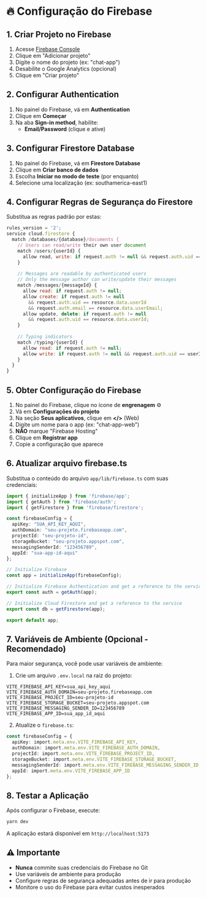 # 🔥 Configuração do Firebase

## 1. Criar Projeto no Firebase

1. Acesse [Firebase Console](https://console.firebase.google.com/)
2. Clique em "Adicionar projeto"
3. Digite o nome do projeto (ex: "chat-app")
4. Desabilite o Google Analytics (opcional)
5. Clique em "Criar projeto"

## 2. Configurar Authentication

1. No painel do Firebase, vá em **Authentication**
2. Clique em **Começar**
3. Na aba **Sign-in method**, habilite:
   - **Email/Password** (clique e ative)

## 3. Configurar Firestore Database

1. No painel do Firebase, vá em **Firestore Database**
2. Clique em **Criar banco de dados**
3. Escolha **Iniciar no modo de teste** (por enquanto)
4. Selecione uma localização (ex: southamerica-east1)

## 4. Configurar Regras de Segurança do Firestore

Substitua as regras padrão por estas:

```javascript
rules_version = '2';
service cloud.firestore {
  match /databases/{database}/documents {
    // Users can read/write their own user document
    match /users/{userId} {
      allow read, write: if request.auth != null && request.auth.uid == userId;
    }
    
    // Messages are readable by authenticated users
    // Only the message author can write/update their messages
    match /messages/{messageId} {
      allow read: if request.auth != null;
      allow create: if request.auth != null 
        && request.auth.uid == resource.data.userId
        && request.auth.email == resource.data.userEmail;
      allow update, delete: if request.auth != null 
        && request.auth.uid == resource.data.userId;
    }
    
    // Typing indicators
    match /typing/{userId} {
      allow read: if request.auth != null;
      allow write: if request.auth != null && request.auth.uid == userId;
    }
  }
}
```

## 5. Obter Configuração do Firebase

1. No painel do Firebase, clique no ícone de **engrenagem** ⚙️
2. Vá em **Configurações do projeto**
3. Na seção **Seus aplicativos**, clique em **</>** (Web)
4. Digite um nome para o app (ex: "chat-app-web")
5. **NÃO** marque "Firebase Hosting"
6. Clique em **Registrar app**
7. Copie a configuração que aparece

## 6. Atualizar arquivo firebase.ts

Substitua o conteúdo do arquivo `app/lib/firebase.ts` com suas credenciais:

```typescript
import { initializeApp } from 'firebase/app';
import { getAuth } from 'firebase/auth';
import { getFirestore } from 'firebase/firestore';

const firebaseConfig = {
  apiKey: "SUA_API_KEY_AQUI",
  authDomain: "seu-projeto.firebaseapp.com",
  projectId: "seu-projeto-id",
  storageBucket: "seu-projeto.appspot.com",
  messagingSenderId: "123456789",
  appId: "sua-app-id-aqui"
};

// Initialize Firebase
const app = initializeApp(firebaseConfig);

// Initialize Firebase Authentication and get a reference to the service
export const auth = getAuth(app);

// Initialize Cloud Firestore and get a reference to the service
export const db = getFirestore(app);

export default app;
```

## 7. Variáveis de Ambiente (Opcional - Recomendado)

Para maior segurança, você pode usar variáveis de ambiente:

1. Crie um arquivo `.env.local` na raiz do projeto:

```env
VITE_FIREBASE_API_KEY=sua_api_key_aqui
VITE_FIREBASE_AUTH_DOMAIN=seu-projeto.firebaseapp.com
VITE_FIREBASE_PROJECT_ID=seu-projeto-id
VITE_FIREBASE_STORAGE_BUCKET=seu-projeto.appspot.com
VITE_FIREBASE_MESSAGING_SENDER_ID=123456789
VITE_FIREBASE_APP_ID=sua_app_id_aqui
```

2. Atualize o `firebase.ts`:

```typescript
const firebaseConfig = {
  apiKey: import.meta.env.VITE_FIREBASE_API_KEY,
  authDomain: import.meta.env.VITE_FIREBASE_AUTH_DOMAIN,
  projectId: import.meta.env.VITE_FIREBASE_PROJECT_ID,
  storageBucket: import.meta.env.VITE_FIREBASE_STORAGE_BUCKET,
  messagingSenderId: import.meta.env.VITE_FIREBASE_MESSAGING_SENDER_ID,
  appId: import.meta.env.VITE_FIREBASE_APP_ID
};
```

## 8. Testar a Aplicação

Após configurar o Firebase, execute:

```bash
yarn dev
```

A aplicação estará disponível em `http://localhost:5173`

## ⚠️ Importante

- **Nunca** commite suas credenciais do Firebase no Git
- Use variáveis de ambiente para produção
- Configure regras de segurança adequadas antes de ir para produção
- Monitore o uso do Firebase para evitar custos inesperados
